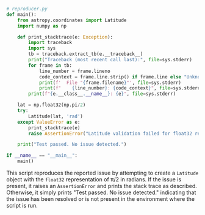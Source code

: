 ```python
# reproducer.py
def main():
    from astropy.coordinates import Latitude
    import numpy as np

    def print_stacktrace(e: Exception):
        import traceback
        import sys
        tb = traceback.extract_tb(e.__traceback__)
        print("Traceback (most recent call last):", file=sys.stderr)
        for frame in tb:
            line_number = frame.lineno
            code_context = frame.line.strip() if frame.line else "Unknown"
            print(f'  File "{frame.filename}"', file=sys.stderr)
            print(f"    {line_number}: {code_context}", file=sys.stderr)
        print(f"{e.__class__.__name__}: {e}", file=sys.stderr)

    lat = np.float32(np.pi/2)
    try:
        Latitude(lat, 'rad')
    except ValueError as e:
        print_stacktrace(e)
        raise AssertionError("Latitude validation failed for float32 representation of pi/2") from e

    print("Test passed. No issue detected.")

if __name__ == "__main__":
    main()
```

This script reproduces the reported issue by attempting to create a `Latitude` object with the `float32` representation of π/2 in radians. If the issue is present, it raises an `AssertionError` and prints the stack trace as described. Otherwise, it simply prints "Test passed. No issue detected." indicating that the issue has been resolved or is not present in the environment where the script is run.